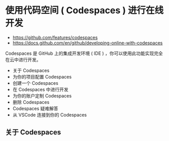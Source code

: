 # 使用代码空间 ( Codespaces ) 进行在线开发

- <https://github.com/features/codespaces>
- <https://docs.github.com/en/github/developing-online-with-codespaces>

Codespaces 是 GitHub 上的集成开发环境 ( IDE ) ，你可以使用此功能实现完全在云中进行开发。

- 关于 Codespaces
- 为你的项目配置 Codespaces
- 创建一个 Codespaces
- 在 Codespaces 中进行开发
- 为你的账户定制 Codespaces
- 删除 Codespaces
- Codespaces 疑难解答
- 从 VSCode 连接到你的 Codespaces


## 关于 Codespaces








